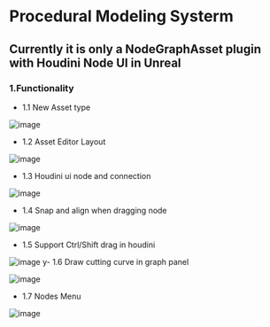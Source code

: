 # Procedural Modeling Systerm
## Currently it is only a NodeGraphAsset plugin with Houdini Node UI in Unreal

### 1.Functionality
- 1.1 New Asset type

![image](https://user-images.githubusercontent.com/73771239/163821687-564e56f5-19ea-4af9-ab6b-57df5223bb6a.png)
- 1.2 Asset Editor Layout

![image](https://user-images.githubusercontent.com/73771239/163821972-cf0917a9-4a4e-42fa-b1af-b5ee8c0d8f5f.png)
- 1.3 Houdini ui node and connection

![image](https://user-images.githubusercontent.com/73771239/163822183-846586e9-9707-4060-9cde-a2c717389ee8.png)
- 1.4 Snap and align when dragging node

![image](https://user-images.githubusercontent.com/73771239/163822331-eb54935a-60ec-48a6-930a-e7dcec546995.png)
- 1.5 Support Ctrl/Shift drag in houdini

![image](https://user-images.githubusercontent.com/73771239/163822393-c660bb0f-0b7d-4e8f-9efd-3f1b9af1fc96.png)
y- 1.6 Draw cutting curve in graph panel

![image](https://user-images.githubusercontent.com/73771239/163822505-641858d7-4fad-4e62-bcfd-b081e2a3ab56.png)
- 1.7 Nodes Menu

![image](https://user-images.githubusercontent.com/73771239/163822548-25e81dc0-5068-430c-8ec0-95d4b9852e4e.png)
